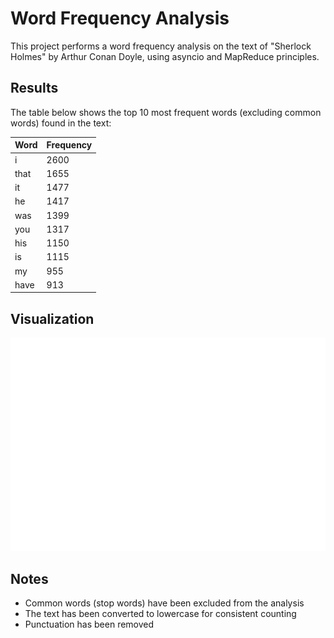
# Word Frequency Analysis

This project performs a word frequency analysis on the text of "Sherlock Holmes" by Arthur Conan Doyle, using asyncio and MapReduce principles.

## Results

The table below shows the top 10 most frequent words (excluding common words) found in the text:

| Word | Frequency |
|------|-----------|
| i | 2600 |
| that | 1655 |
| it | 1477 |
| he | 1417 |
| was | 1399 |
| you | 1317 |
| his | 1150 |
| is | 1115 |
| my | 955 |
| have | 913 |

## Visualization

![Top Words Plot](./fig/top_words_plot.png)

## Notes
- Common words (stop words) have been excluded from the analysis
- The text has been converted to lowercase for consistent counting
- Punctuation has been removed
